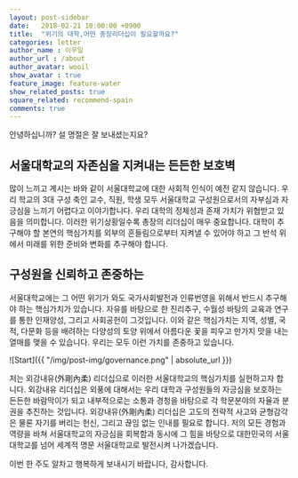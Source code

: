 ```yaml
---
layout: post-sidebar
date:   2018-02-21 10:00:00 +0900
title:  "위기의 대학,어떤 총장리더십이 필요할까요?"
categories: letter
author_name : 이우일
author_url : /about
author_avatar: wooil
show_avatar : true
feature_image: feature-water
show_related_posts: true
square_related: recommend-spain
comments: true
---
```


안녕하십니까? 설 명절은 잘 보내셨는지요?  

## 서울대학교의 자존심을 지켜내는 든든한 보호벽

많이 느끼고 계시는 바와 같이 서울대학교에 대한 사회적 인식이 예전 같지 않습니다. 우리 학교의 3대 구성 축인 교수, 직원, 학생 모두 서울대학교 구성원으로서의 자부심과 자긍심을 느끼기 어렵다고 이야기합니다. 우리 대학의 정체성과 존재 가치가 위협받고 있음을 의미합니다. 이러한 위기상황일수록 총장의 리더십이 매우 중요합니다. 대학이 추구해야 할 본연의 핵심가치를 외부의 흔들림으로부터 지켜낼 수 있어야 하고 그 반석 위에서 미래를 위한 준비와 변화를 추구해야 합니다.

## 구성원을 신뢰하고 존중하는

서울대학교에는 그 어떤 위기가 와도 국가사회발전과 인류번영을 위해서 반드시 추구해야 하는 핵심가치가 있습니다. 자유를 바탕으로 한 진리추구, 수월성 바탕의 교육과 연구를 통한 인재양성, 그리고 사회공헌이 그것입니다. 이와 같은 핵심가치는 지역, 성별, 국적, 다문화 등을 배려하는 다양성의 토양 위에서 아름다운 꽃을 피우고 만가지 맛을 내는 열매를 맺을 수 있습니다. 우리는 모두 이런 가치를 존중하고 있습니다.

![Start]({{ "/img/post-img/governance.png" | absolute_url }})

저는 외강내유(外剛內柔) 리더십으로 이러한 서울대학교의 핵심가치를 실현하고자 합니다. 외강내유 리더십은 외풍에 대해서는 우리 대학과 구성원들의 자긍심을 보호하는 든든한 바람막이가 되고 내부적으로는 소통과 경청을 바탕으로 각 학문분야의 자율과 분권을 추진하는 것입니다. 외강내유(外剛內柔) 리더십은 고도의 전략적 사고와 균형감각은 물론 자기를 버리는 헌신, 그리고 끊임 없는 인내를 필요로 합니다. 저의 모든 경험과 역량을 바쳐 서울대학교의 자긍심을 회복함과 동시에 그 힘을 바탕으로 대한민국의 서울대학교를 넘어 세계적 명문 서울대학교로 발전시켜 나가겠습니다.

이번 한 주도 알차고 행복하게 보내시기 바랍니다, 감사합니다.
